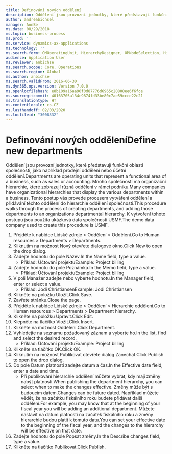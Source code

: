 ```yaml
---
title: Definování nových oddělení
description: Oddělení jsou provozní jednotky, které představují funkční oblasti společnosti, jako například prodejní oddělení nebo účetní oddělení.
author: andreabichsel
manager: AnnBe
ms.date: 08/29/2018
ms.topic: business-process
ms.prod: ''
ms.service: dynamics-ax-applications
ms.technology: ''
ms.search.form: OMOperatingUnit, HierarchyDesigner, OMNodeSelection, HierarchyPublishAndCloseForm
audience: Application User
ms.reviewer: anbichse
ms.search.scope: Core, Operations
ms.search.region: Global
ms.author: anbichse
ms.search.validFrom: 2016-06-30
ms.dyn365.ops.version: Version 7.0.0
ms.openlocfilehash: e8b109a16aa96f0d87776d6965c20808ee6f6fce
ms.sourcegitcommit: 40163705a134c9874fd33be80c7ae59ccce22c21
ms.translationtype: HT
ms.contentlocale: cs-CZ
ms.lasthandoff: 02/03/2020
ms.locfileid: "3008332"
---
```

# <a name="define-new-departments"></a><span data-ttu-id="567f1-103">Definování nových oddělení</span><span class="sxs-lookup"><span data-stu-id="567f1-103">Define new departments</span></span>



<span data-ttu-id="567f1-104">Oddělení jsou provozní jednotky, které představují funkční oblasti společnosti, jako například prodejní oddělení nebo účetní oddělení.</span><span class="sxs-lookup"><span data-stu-id="567f1-104">Departments are operating units that represent a functional area of a business, such as sales or accounting.</span></span> <span data-ttu-id="567f1-105">Mnoho společností má organizační hierarchie, které zobrazují různá oddělení v rámci podniku.</span><span class="sxs-lookup"><span data-stu-id="567f1-105">Many companies have organizational hierarchies that display the various departments within a business.</span></span> <span data-ttu-id="567f1-106">Tento postup vás provede procesem vytváření oddělení a přidávání těchto oddělení do hierarchie oddělení společnosti.</span><span class="sxs-lookup"><span data-stu-id="567f1-106">This procedure walks through the process of creating departments, and adding those departments to an organizations departmental hierarchy.</span></span> <span data-ttu-id="567f1-107">K vytvoření tohoto postupu jsou použita ukázková data společnosti USMF.</span><span class="sxs-lookup"><span data-stu-id="567f1-107">The demo data company used to create this procedure is USMF.</span></span>

1. <span data-ttu-id="567f1-108">Přejděte k nabídce Lidské zdroje > Oddělení > Oddělení.</span><span class="sxs-lookup"><span data-stu-id="567f1-108">Go to Human resources > Departments > Departments.</span></span>
2. <span data-ttu-id="567f1-109">Kliknutím na možnost Nový otevřete dialogové okno.</span><span class="sxs-lookup"><span data-stu-id="567f1-109">Click New to open the drop dialog.</span></span>
3. <span data-ttu-id="567f1-110">Zadejte hodnotu do pole Název.</span><span class="sxs-lookup"><span data-stu-id="567f1-110">In the Name field, type a value.</span></span>
    * <span data-ttu-id="567f1-111">Příklad: Účtování projektu</span><span class="sxs-lookup"><span data-stu-id="567f1-111">Example: Project billing</span></span>  
4. <span data-ttu-id="567f1-112">Zadejte hodnotu do pole Poznámka.</span><span class="sxs-lookup"><span data-stu-id="567f1-112">In the Memo field, type a value.</span></span>
    * <span data-ttu-id="567f1-113">Příklad: Účtování projektu</span><span class="sxs-lookup"><span data-stu-id="567f1-113">Example: Project billing</span></span>  
5. <span data-ttu-id="567f1-114">V poli Manažer zadejte nebo vyberte hodnotu.</span><span class="sxs-lookup"><span data-stu-id="567f1-114">In the Manager field, enter or select a value.</span></span>
    * <span data-ttu-id="567f1-115">Příklad: Jodi Christiansen</span><span class="sxs-lookup"><span data-stu-id="567f1-115">Example: Jodi Christiansen</span></span>  
6. <span data-ttu-id="567f1-116">Klikněte na položku Uložit.</span><span class="sxs-lookup"><span data-stu-id="567f1-116">Click Save.</span></span>
7. <span data-ttu-id="567f1-117">Zavřete stránku.</span><span class="sxs-lookup"><span data-stu-id="567f1-117">Close the page.</span></span>
8. <span data-ttu-id="567f1-118">Přejděte k nabídce Lidské zdroje > Oddělení > Hierarchie oddělení.</span><span class="sxs-lookup"><span data-stu-id="567f1-118">Go to Human resources > Departments > Department hierarchy.</span></span>
9. <span data-ttu-id="567f1-119">Klikněte na položku Upravit.</span><span class="sxs-lookup"><span data-stu-id="567f1-119">Click Edit.</span></span>
10. <span data-ttu-id="567f1-120">Klepněte na tlačítko Vložit.</span><span class="sxs-lookup"><span data-stu-id="567f1-120">Click Insert.</span></span>
11. <span data-ttu-id="567f1-121">Klikněte na možnost Oddělení.</span><span class="sxs-lookup"><span data-stu-id="567f1-121">Click Department.</span></span>
12. <span data-ttu-id="567f1-122">Vyhledejte na seznamu požadovaný záznam a vyberte ho.</span><span class="sxs-lookup"><span data-stu-id="567f1-122">In the list, find and select the desired record.</span></span>
    * <span data-ttu-id="567f1-123">Příklad: Účtování projektu</span><span class="sxs-lookup"><span data-stu-id="567f1-123">Example: Project billing</span></span>  
13. <span data-ttu-id="567f1-124">Klikněte na tlačítko OK.</span><span class="sxs-lookup"><span data-stu-id="567f1-124">Click OK.</span></span>
14. <span data-ttu-id="567f1-125">Kliknutím na možnost Publikovat otevřete dialog Zanechat.</span><span class="sxs-lookup"><span data-stu-id="567f1-125">Click Publish to open the drop dialog.</span></span>
15. <span data-ttu-id="567f1-126">Do pole Datum platnosti zadejte datum a čas.</span><span class="sxs-lookup"><span data-stu-id="567f1-126">In the Effective date field, enter a date and time.</span></span>
    * <span data-ttu-id="567f1-127">Při publikování hierarchie oddělení můžete vybrat, kdy mají změny nabýt platnosti.</span><span class="sxs-lookup"><span data-stu-id="567f1-127">When publishing the department hierarchy, you can select when to make the changes effective.</span></span> <span data-ttu-id="567f1-128">Změny může být s budoucím datem.</span><span class="sxs-lookup"><span data-stu-id="567f1-128">Changes can be future dated.</span></span> <span data-ttu-id="567f1-129">Například můžete vědět, že na začátku fiskálního roku budete přidávat další oddělení.</span><span class="sxs-lookup"><span data-stu-id="567f1-129">For example, you may know that at the beginning of your fiscal year you will be adding an additional department.</span></span> <span data-ttu-id="567f1-130">Můžete nastavit na datum platnosti na začátek fiskálního roku a změny hierarchie budou platit k tomuto datu.</span><span class="sxs-lookup"><span data-stu-id="567f1-130">You can set your effective date to the beginning of the fiscal year, and the changes to the hierarchy will be effective on that date.</span></span>  
16. <span data-ttu-id="567f1-131">Zadejte hodnotu do pole Popsat změny.</span><span class="sxs-lookup"><span data-stu-id="567f1-131">In the Describe changes field, type a value.</span></span>
17. <span data-ttu-id="567f1-132">Klikněte na tlačítko Publikovat.</span><span class="sxs-lookup"><span data-stu-id="567f1-132">Click Publish.</span></span>

